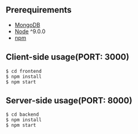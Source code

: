 

## Prerequirements
- [MongoDB](https://gist.github.com/nrollr/9f523ae17ecdbb50311980503409aeb3)
- [Node](https://nodejs.org/en/download/) ^9.0.0
- [npm](https://nodejs.org/en/download/package-manager/)

## Client-side usage(PORT: 3000)
```terminal
$ cd frontend
$ npm install
$ npm start
```

## Server-side usage(PORT: 8000)

```terminal
$ cd backend
$ npm install
$ npm start
```

